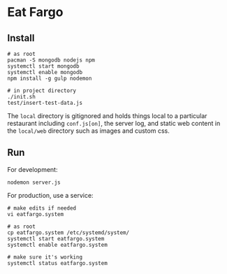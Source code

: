 Eat Fargo
=========

Install
-------

    # as root
    pacman -S mongodb nodejs npm
    systemctl start mongodb
    systemctl enable mongodb
    npm install -g gulp nodemon

    # in project directory
    ./init.sh
    test/insert-test-data.js

The `local` directory is gitignored and holds things local to a particular
restaurant including `conf.js[on]`, the server log, and static web content in
the `local/web` directory such as images and custom css.

Run
---
For development:

    nodemon server.js

For production, use a service:

    # make edits if needed
    vi eatfargo.system

    # as root
    cp eatfargo.system /etc/systemd/system/
    systemctl start eatfargo.system
    systemctl enable eatfargo.system

    # make sure it's working
    systemctl status eatfargo.system

